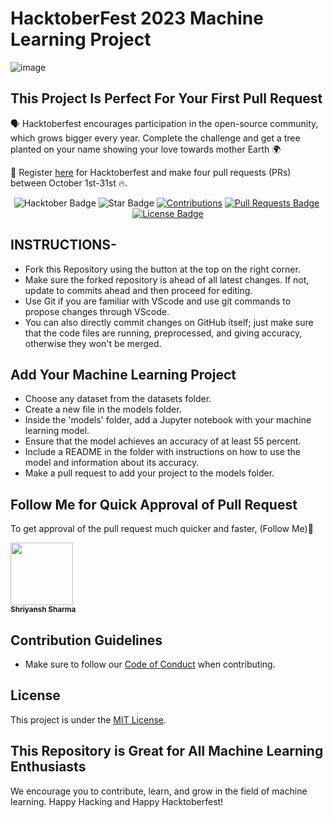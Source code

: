# HacktoberFest 2023 Machine Learning Project 
![image](https://github.com/shriyansh7/Hacktoberfest-ML-Disease-Models/assets/95204564/8e7fec95-e3d2-46b6-b20b-41c7325cf21f)




## This Project Is Perfect For Your First Pull Request

🗣 Hacktoberfest encourages participation in the open-source community, which grows bigger every year. Complete the challenge and get a tree planted on your name showing your love towards mother Earth 🌍

📢 Register [here](https://hacktoberfest.digitalocean.com) for Hacktoberfest and make four pull requests (PRs) between October 1st-31st 🔥.

<div align="center">
<img src="https://img.shields.io/badge/hacktoberfest-2023-blueviolet" alt="Hacktober Badge"/>
<img src="https://img.shields.io/static/v1?label=%F0%9F%8C%9F&message=If%20Useful&style=style=flat&color=BC4E99" alt="Star Badge"/>
<a href="https://github.com/shriyansh7" ><img src="https://img.shields.io/badge/Contributions-welcome-violet.svg?style=flat&logo=git" alt="Contributions" /></a>
<a href="https://github.com/shriyansh7/hacktoberfest2023/pulls"><img src="https://img.shields.io/github/issues-pr/shriyansh7/hacktoberfest2023" alt="Pull Requests Badge"/></a>
<a href="https://github.com/shriyansh7/hacktoberfest2023/graphs/contributors"><img alt "GitHub contributors" src="https://img.shields.io/github/contributors/shriyansh7/hacktoberfest2023?color=2b9348"></a>
<a href="https://github.com/shriyansh7/hacktoberfest2023/blob/master/LICENSE"><img src="https://img.shields.io/github/license/shriyansh7/hacktoberfest2023?color=2b9348" alt="License Badge"/></a>
</div>

## INSTRUCTIONS-

- Fork this Repository using the button at the top on the right corner.
- Make sure the forked repository is ahead of all latest changes. If not, update to commits ahead and then proceed for editing.
- Use Git if you are familiar with VScode and use git commands to propose changes through VScode.
- You can also directly commit changes on GitHub itself; just make sure that the code files are running, preprocessed, and giving accuracy, otherwise they won't be merged.

## Add Your Machine Learning Project

- Choose any dataset from the datasets folder.
- Create a new file in the models folder.
- Inside the 'models' folder, add a Jupyter notebook with your machine learning model.
- Ensure that the model achieves an accuracy of at least 55 percent.
- Include a README in the folder with instructions on how to use the model and information about its accuracy.
- Make a pull request to add your project to the models folder.

## Follow Me for Quick Approval of Pull Request

To get approval of the pull request much quicker and faster, (Follow Me)🚀
<tr>
    <td align="center">
        <a href="https://github.com/shriyansh7">
            <kbd><img src="https://avatars3.githubusercontent.com/shriyansh7?size=100" width="100px;" alt=""/>
        </a>
        <br />
        <sub><b>Shriyansh Sharma</b></sub>
    </td>
</tr>

## Contribution Guidelines

- Make sure to follow our [Code of Conduct](CODE_OF_CONDUCT.md) when contributing.

## License

This project is under the [MIT License](LICENSE).

## This Repository is Great for All Machine Learning Enthusiasts

We encourage you to contribute, learn, and grow in the field of machine learning. Happy Hacking and Happy Hacktoberfest!

